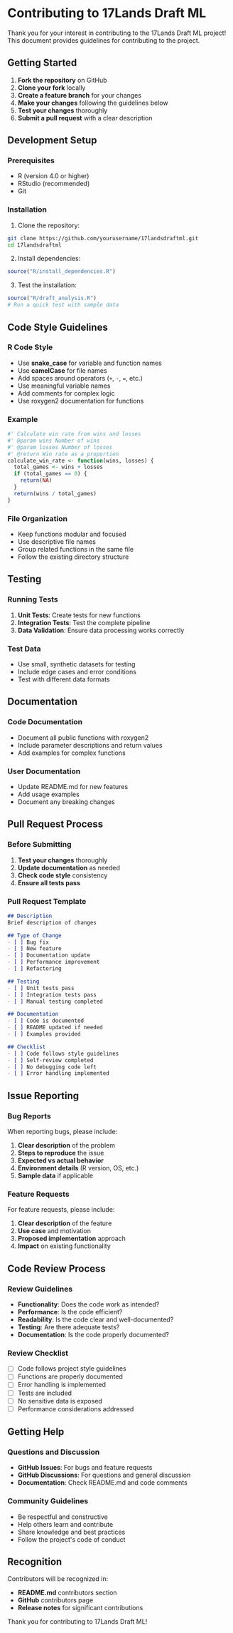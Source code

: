 # Contributing to 17Lands Draft ML

Thank you for your interest in contributing to the 17Lands Draft ML project! This document provides guidelines for contributing to the project.

## Getting Started

1. **Fork the repository** on GitHub
2. **Clone your fork** locally
3. **Create a feature branch** for your changes
4. **Make your changes** following the guidelines below
5. **Test your changes** thoroughly
6. **Submit a pull request** with a clear description

## Development Setup

### Prerequisites

- R (version 4.0 or higher)
- RStudio (recommended)
- Git

### Installation

1. Clone the repository:
```bash
git clone https://github.com/yourusername/17landsdraftml.git
cd 17landsdraftml
```

2. Install dependencies:
```r
source("R/install_dependencies.R")
```

3. Test the installation:
```r
source("R/draft_analysis.R")
# Run a quick test with sample data
```

## Code Style Guidelines

### R Code Style

- Use **snake_case** for variable and function names
- Use **camelCase** for file names
- Add spaces around operators (`+`, `-`, `=`, etc.)
- Use meaningful variable names
- Add comments for complex logic
- Use roxygen2 documentation for functions

### Example

```r
#' Calculate win rate from wins and losses
#' @param wins Number of wins
#' @param losses Number of losses
#' @return Win rate as a proportion
calculate_win_rate <- function(wins, losses) {
  total_games <- wins + losses
  if (total_games == 0) {
    return(NA)
  }
  return(wins / total_games)
}
```

### File Organization

- Keep functions modular and focused
- Use descriptive file names
- Group related functions in the same file
- Follow the existing directory structure

## Testing

### Running Tests

1. **Unit Tests**: Create tests for new functions
2. **Integration Tests**: Test the complete pipeline
3. **Data Validation**: Ensure data processing works correctly

### Test Data

- Use small, synthetic datasets for testing
- Include edge cases and error conditions
- Test with different data formats

## Documentation

### Code Documentation

- Document all public functions with roxygen2
- Include parameter descriptions and return values
- Add examples for complex functions

### User Documentation

- Update README.md for new features
- Add usage examples
- Document any breaking changes

## Pull Request Process

### Before Submitting

1. **Test your changes** thoroughly
2. **Update documentation** as needed
3. **Check code style** consistency
4. **Ensure all tests pass**

### Pull Request Template

```markdown
## Description
Brief description of changes

## Type of Change
- [ ] Bug fix
- [ ] New feature
- [ ] Documentation update
- [ ] Performance improvement
- [ ] Refactoring

## Testing
- [ ] Unit tests pass
- [ ] Integration tests pass
- [ ] Manual testing completed

## Documentation
- [ ] Code is documented
- [ ] README updated if needed
- [ ] Examples provided

## Checklist
- [ ] Code follows style guidelines
- [ ] Self-review completed
- [ ] No debugging code left
- [ ] Error handling implemented
```

## Issue Reporting

### Bug Reports

When reporting bugs, please include:

1. **Clear description** of the problem
2. **Steps to reproduce** the issue
3. **Expected vs actual behavior**
4. **Environment details** (R version, OS, etc.)
5. **Sample data** if applicable

### Feature Requests

For feature requests, please include:

1. **Clear description** of the feature
2. **Use case** and motivation
3. **Proposed implementation** approach
4. **Impact** on existing functionality

## Code Review Process

### Review Guidelines

- **Functionality**: Does the code work as intended?
- **Performance**: Is the code efficient?
- **Readability**: Is the code clear and well-documented?
- **Testing**: Are there adequate tests?
- **Documentation**: Is the code properly documented?

### Review Checklist

- [ ] Code follows project style guidelines
- [ ] Functions are properly documented
- [ ] Error handling is implemented
- [ ] Tests are included
- [ ] No sensitive data is exposed
- [ ] Performance considerations addressed

## Getting Help

### Questions and Discussion

- **GitHub Issues**: For bugs and feature requests
- **GitHub Discussions**: For questions and general discussion
- **Documentation**: Check README.md and code comments

### Community Guidelines

- Be respectful and constructive
- Help others learn and contribute
- Share knowledge and best practices
- Follow the project's code of conduct

## Recognition

Contributors will be recognized in:

- **README.md** contributors section
- **GitHub** contributors page
- **Release notes** for significant contributions

Thank you for contributing to 17Lands Draft ML! 